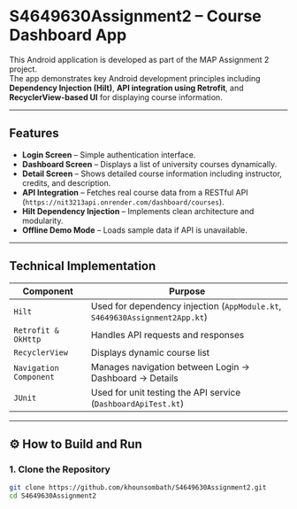 #  S4649630Assignment2 – Course Dashboard App

This Android application is developed as part of the MAP Assignment 2 project.  
The app demonstrates key Android development principles including **Dependency Injection (Hilt)**, **API integration using Retrofit**, and **RecyclerView-based UI** for displaying course information.

---

##  Features

- **Login Screen** – Simple authentication interface.
- **Dashboard Screen** – Displays a list of university courses dynamically.
- **Detail Screen** – Shows detailed course information including instructor, credits, and description.
- **API Integration** – Fetches real course data from a RESTful API (`https://nit3213api.onrender.com/dashboard/courses`).
- **Hilt Dependency Injection** – Implements clean architecture and modularity.
- **Offline Demo Mode** – Loads sample data if API is unavailable.

---

##  Technical Implementation

| Component | Purpose |
|------------|----------|
| `Hilt` | Used for dependency injection (`AppModule.kt`, `S4649630Assignment2App.kt`) |
| `Retrofit & OkHttp` | Handles API requests and responses |
| `RecyclerView` | Displays dynamic course list |
| `Navigation Component` | Manages navigation between Login → Dashboard → Details |
| `JUnit` | Used for unit testing the API service (`DashboardApiTest.kt`) |

---

## ⚙️ How to Build and Run

###  1. Clone the Repository
```bash
git clone https://github.com/khounsombath/S4649630Assignment2.git
cd S4649630Assignment2
